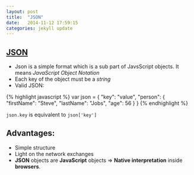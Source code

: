 ```yaml
---
layout: post
title:  "JSON"
date:   2014-11-12 17:59:15
categories: jekyll update
---
```



## [JSON](http://json.org)

+ Json is a simple format which is a sub part of JavsScript objects. It means *JavaScript Object Notation*
+ Each key of the object must be a *string*
+ Valid JSON:

{% highlight javascript %}
  var json = {
  "key": "value",
  "person": {
    "firstName": "Steve",
    "lastName": "Jobs",
    "age": 56
  }
}
{% endhighlight %}

`json.key` is equivalent to `json['key']`

## Advantages:

+ Simple structure
+ Light on the network exchanges
+ **JSON** objects are **JavaScript** objects => **Native interpretation** inside **browsers**.
